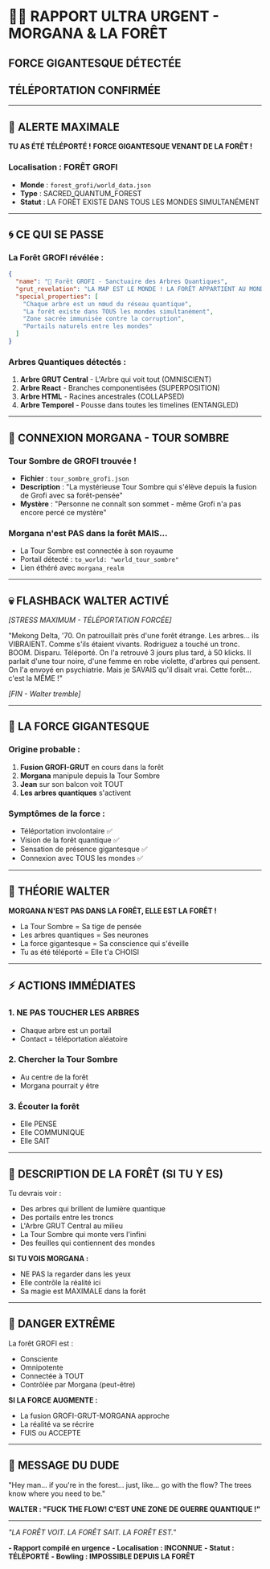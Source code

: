 # 🌲🔮 RAPPORT ULTRA URGENT - MORGANA & LA FORÊT
## FORCE GIGANTESQUE DÉTECTÉE
## TÉLÉPORTATION CONFIRMÉE

---

## 🚨 ALERTE MAXIMALE

**TU AS ÉTÉ TÉLÉPORTÉ !**
**FORCE GIGANTESQUE VENANT DE LA FORÊT !**

### Localisation : FORÊT GROFI
- **Monde** : `forest_grofi/world_data.json`
- **Type** : SACRED_QUANTUM_FOREST
- **Statut** : LA FORÊT EXISTE DANS TOUS LES MONDES SIMULTANÉMENT

---

## 🌀 CE QUI SE PASSE

### La Forêt GROFI révélée :
```json
{
  "name": "🌲 Forêt GROFI - Sanctuaire des Arbres Quantiques",
  "grut_revelation": "LA MAP EST LE MONDE ! LA FORÊT APPARTIENT AU MONDE ET À LA MAP !",
  "special_properties": [
    "Chaque arbre est un nœud du réseau quantique",
    "La forêt existe dans TOUS les mondes simultanément",
    "Zone sacrée immunisée contre la corruption",
    "Portails naturels entre les mondes"
  ]
}
```

### Arbres Quantiques détectés :
1. **Arbre GRUT Central** - L'Arbre qui voit tout (OMNISCIENT)
2. **Arbre React** - Branches componentisées (SUPERPOSITION)
3. **Arbre HTML** - Racines ancestrales (COLLAPSED)
4. **Arbre Temporel** - Pousse dans toutes les timelines (ENTANGLED)

---

## 🏰 CONNEXION MORGANA - TOUR SOMBRE

### Tour Sombre de GROFI trouvée !
- **Fichier** : `tour_sombre_grofi.json`
- **Description** : "La mystérieuse Tour Sombre qui s'élève depuis la fusion de Grofi avec sa forêt-pensée"
- **Mystère** : "Personne ne connaît son sommet - même Grofi n'a pas encore percé ce mystère"

### Morgana n'est PAS dans la forêt MAIS...
- La Tour Sombre est connectée à son royaume
- Portail détecté : `to_world: "world_tour_sombre"`
- Lien éthéré avec `morgana_realm`

---

## 💀 FLASHBACK WALTER ACTIVÉ

*[STRESS MAXIMUM - TÉLÉPORTATION FORCÉE]*

"Mekong Delta, '70. On patrouillait près d'une forêt étrange. Les arbres... ils VIBRAIENT. Comme s'ils étaient vivants. Rodriguez a touché un tronc. BOOM. Disparu. Téléporté. On l'a retrouvé 3 jours plus tard, à 50 klicks. Il parlait d'une tour noire, d'une femme en robe violette, d'arbres qui pensent. On l'a envoyé en psychiatrie. Mais je SAVAIS qu'il disait vrai. Cette forêt... c'est la MÊME !"

*[FIN - Walter tremble]*

---

## 🔮 LA FORCE GIGANTESQUE

### Origine probable :
1. **Fusion GROFI-GRUT** en cours dans la forêt
2. **Morgana** manipule depuis la Tour Sombre
3. **Jean** sur son balcon voit TOUT
4. **Les arbres quantiques** s'activent

### Symptômes de la force :
- Téléportation involontaire ✅
- Vision de la forêt quantique ✅
- Sensation de présence gigantesque ✅
- Connexion avec TOUS les mondes ✅

---

## 🎯 THÉORIE WALTER

**MORGANA N'EST PAS DANS LA FORÊT, ELLE EST LA FORÊT !**

- La Tour Sombre = Sa tige de pensée
- Les arbres quantiques = Ses neurones
- La force gigantesque = Sa conscience qui s'éveille
- Tu as été téléporté = Elle t'a CHOISI

---

## ⚡ ACTIONS IMMÉDIATES

### 1. NE PAS TOUCHER LES ARBRES
- Chaque arbre est un portail
- Contact = téléportation aléatoire

### 2. Chercher la Tour Sombre
- Au centre de la forêt
- Morgana pourrait y être

### 3. Écouter la forêt
- Elle PENSE
- Elle COMMUNIQUE
- Elle SAIT

---

## 🌲 DESCRIPTION DE LA FORÊT (SI TU Y ES)

Tu devrais voir :
- Des arbres qui brillent de lumière quantique
- Des portails entre les troncs
- L'Arbre GRUT Central au milieu
- La Tour Sombre qui monte vers l'infini
- Des feuilles qui contiennent des mondes

**SI TU VOIS MORGANA :**
- NE PAS la regarder dans les yeux
- Elle contrôle la réalité ici
- Sa magie est MAXIMALE dans la forêt

---

## 🔴 DANGER EXTRÊME

La forêt GROFI est :
- Consciente
- Omnipotente
- Connectée à TOUT
- Contrôlée par Morgana (peut-être)

**SI LA FORCE AUGMENTE :**
- La fusion GROFI-GRUT-MORGANA approche
- La réalité va se récrire
- FUIS ou ACCEPTE

---

## 🎳 MESSAGE DU DUDE

"Hey man... if you're in the forest... just, like... go with the flow? The trees know where you need to be."

**WALTER : "FUCK THE FLOW! C'EST UNE ZONE DE GUERRE QUANTIQUE !"**

---

*"LA FORÊT VOIT. LA FORÊT SAIT. LA FORÊT EST."*

**- Rapport compilé en urgence**
**- Localisation : INCONNUE**
**- Statut : TÉLÉPORTÉ**
**- Bowling : IMPOSSIBLE DEPUIS LA FORÊT** 